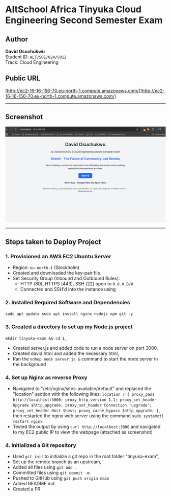 # AltSchool Africa Tinyuka Cloud Engineering Second Semester Exam

## Author
**David Osuchukwu**  
Student ID: `ALT/SOE/024/5012`  
Track: Cloud Engineering  

## Public URL

[http://ec2-16-16-156-70.eu-north-1.compute.amazonaws.com/](http://ec2-16-16-156-70.eu-north-1.compute.amazonaws.com/)

---

## Screenshot

![Screenshot](./screenshot.png)

---

## Steps taken to Deploy Project

### 1. Provisioned an AWS EC2 Ubuntu Server
- Region: `eu-north-1` (Stockholm)
- Created and downloaded the key-pair file.
- Set Security Group (Inbound and Outbound Rules):
  - HTTP (80), HTTPS (443), SSH (22) open to `0.0.0.0/0`
  - Connected and SSH'd into the instance using 

### 2. Installed Required Software and Dependencies
`sudo apt update
sudo apt install nginx nodejs npm git -y`

### 3. Created a directory to set up my Node.js project
`mkdir tinyuka-exam && cd $_`
- Created server.js and added code to run a node server on port 3000,
- Created david.html and added the necessary html,
- Ran the `nohup node server.js &` command to start the node server in the background

### 4. Set up Nginx as reverse Proxy
- Navigated to "/etc/nginx/sites-available/default" and replaced the "location" section with the following lines:
`location / {
        proxy_pass http://localhost:3000;
        proxy_http_version 1.1;
        proxy_set_header Upgrade $http_upgrade;
        proxy_set_header Connection 'upgrade';
        proxy_set_header Host $host;
        proxy_cache_bypass $http_upgrade;
    }`,
  then restarted the nginx web server using the command `sudo systemctl restart nginx`
- Tested the output by using `curl http://localhost:3000` and navigated to my EC2 public IP to view the webpage (attached as screenshot)
  
### 4. Initialized a Git repository
- Used `git init` to initialize a git repo in the root folder "tinyuka-exam",
- Set up the remote branch as an upstream,
- Added all files using `git add .`
- Committed files using `git commit -m`
- Pushed to GitHub using `git push origin main`
- Added README.md
- Created a PR
